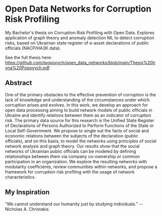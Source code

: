 # Open Data Networks for Corruption Risk Profiling  

My Bachelor's thesis on Corruption Risk Profiling with Open Data. Explores application of graph theory and anomaly detection ML to detect corruption risks, based on Ukrainian state register of e-asset declarations of public officials (NACP/НАЗК data).

See the full thesis here: https://github.com/ipopovych/open_data_networks/blob/main/Thesis%20Iryna%20Popovych.pdf 

## Abstract 
One of the primary obstacles to the effective prevention of corruption is the lack of knowledge and understanding of the circumstances under which corruption arises and evolves. In this work, we develop an approach for open data processing aiming to build network models of public officials in Ukraine and identify relations between them as an indicator of corruption risk. The primary data source for this research is the Unified State Register of Declarations of Persons Authorized to Perform Functions of the State or Local Self-Government. We propose to single out the facts of social and economic relations between the subjects of the declaration (public officials), and on this basis, to model the networks using principles of social network analysis and graph theory. Our results show that the social networks of Ukrainian public officials can be modeled by defining relationships between them via company co-ownership or common participation in an organization. We explore the resulting networks with modularity coefficients, review communities within networks, and propose a framework for corruption risk profiling with the usage of network characteristics.

## My Inspiration
“We cannot understand our humanity just by studying individuals.”
   -- Nicholas A. Christakis
